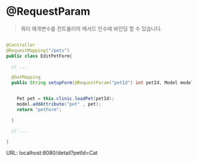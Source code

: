 # @RequestParam
> 쿼리 매개변수를 컨트롤러의 메서드 인수에 바인딩 할 수 있습니다.

```java

@Controller
@RequestMapping("/pets")
public class EditPetForm{

  // ...

  @GetMapping
  public String setupForm(@RequestParam("petId") int petId, Model model){


    Pet pet = this.clinic.loadPet(petId);
    model.addAttribute("pet" , pet);
    return "petForm";

  }

  // ...

}

```

URL: localhost:8080/detail?petId=Cat


